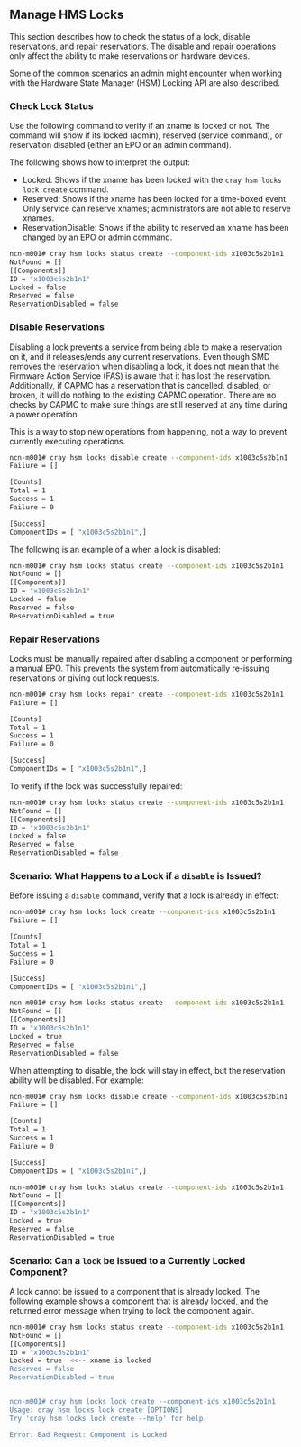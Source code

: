 ## Manage HMS Locks

This section describes how to check the status of a lock, disable reservations, and repair reservations. The disable and repair operations only affect the ability to make reservations on hardware devices.

Some of the common scenarios an admin might encounter when working with the Hardware State Manager (HSM) Locking API are also described.

### Check Lock Status

Use the following command to verify if an xname is locked or not. The command will show if its locked (admin), reserved (service command), or reservation disabled (either an EPO or an admin command).

The following shows how to interpret the output:

* Locked: Shows if the xname has been locked with the `cray hsm locks lock create` command.
* Reserved: Shows if the xname has been locked for a time-boxed event. Only service can reserve xnames; administrators are not able to reserve xnames.
* ReservationDisable: Shows if the ability to reserved an xname has been changed by an EPO or admin command. 

```bash
ncn-m001# cray hsm locks status create --component-ids x1003c5s2b1n1
NotFound = []
[[Components]]
ID = "x1003c5s2b1n1"
Locked = false
Reserved = false
ReservationDisabled = false
```


### Disable Reservations

Disabling a lock prevents a service from being able to make a reservation on it, and it releases/ends any current reservations. Even though SMD removes the reservation when disabling a lock, it does not mean that the Firmware Action Service (FAS) is aware that it has lost the reservation. Additionally, if CAPMC has a reservation that is cancelled, disabled, or broken, it will do nothing to the existing CAPMC operation. There are no checks by CAPMC to make sure things are still reserved at any time during a power operation.

This is a way to stop new operations from happening, not a way to prevent currently executing operations. 


```bash
ncn-m001# cray hsm locks disable create --component-ids x1003c5s2b1n1
Failure = []

[Counts]
Total = 1
Success = 1
Failure = 0

[Success]
ComponentIDs = [ "x1003c5s2b1n1",]
```

The following is an example of a when a lock is disabled:

```bash
ncn-m001# cray hsm locks status create --component-ids x1003c5s2b1n1
NotFound = []
[[Components]]
ID = "x1003c5s2b1n1"
Locked = false
Reserved = false
ReservationDisabled = true
```

### Repair Reservations

Locks must be manually repaired after disabling a component or performing a manual EPO. This prevents the system from automatically re-issuing reservations or giving out lock requests.

```bash
ncn-m001# cray hsm locks repair create --component-ids x1003c5s2b1n1
Failure = []

[Counts]
Total = 1
Success = 1
Failure = 0

[Success]
ComponentIDs = [ "x1003c5s2b1n1",]
```

To verify if the lock was successfully repaired:

```bash
ncn-m001# cray hsm locks status create --component-ids x1003c5s2b1n1
NotFound = []
[[Components]]
ID = "x1003c5s2b1n1"
Locked = false
Reserved = false
ReservationDisabled = false
```

### Scenario: What Happens to a Lock if a `disable` is Issued?

Before issuing a `disable` command, verify that a lock is already in effect:

```bash
ncn-m001# cray hsm locks lock create --component-ids x1003c5s2b1n1
Failure = []

[Counts]
Total = 1
Success = 1
Failure = 0

[Success]
ComponentIDs = [ "x1003c5s2b1n1",]

ncn-m001# cray hsm locks status create --component-ids x1003c5s2b1n1
NotFound = []
[[Components]]
ID = "x1003c5s2b1n1"
Locked = true
Reserved = false
ReservationDisabled = false
```

When attempting to disable, the lock will stay in effect, but the reservation ability will be disabled. For example:

``` bash
ncn-m001# cray hsm locks disable create --component-ids x1003c5s2b1n1
Failure = []

[Counts]
Total = 1
Success = 1
Failure = 0

[Success]
ComponentIDs = [ "x1003c5s2b1n1",]

ncn-m001# cray hsm locks status create --component-ids x1003c5s2b1n1
NotFound = []
[[Components]]
ID = "x1003c5s2b1n1"
Locked = true
Reserved = false
ReservationDisabled = true
```

### Scenario: Can a `lock` be Issued to a Currently Locked Component?

A lock cannot be issued to a component that is already locked. The following example shows a component that is already locked, and the returned error message when trying to lock the component again.

```bash
ncn-m001# cray hsm locks status create --component-ids x1003c5s2b1n1
NotFound = []
[[Components]]
ID = "x1003c5s2b1n1"
Locked = true  <<-- xname is locked
Reserved = false
ReservationDisabled = true


ncn-m001# cray hsm locks lock create --component-ids x1003c5s2b1n1
Usage: cray hsm locks lock create [OPTIONS]
Try 'cray hsm locks lock create --help' for help.

Error: Bad Request: Component is Locked
```

